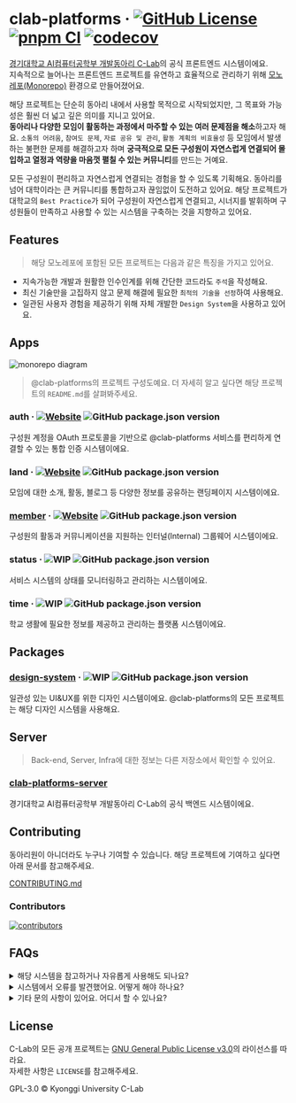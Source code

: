 # clab-platforms &middot; [![GitHub License](https://img.shields.io/github/license/KGU-C-Lab/clab-platforms)](https://github.com/kgu-clab/clab-platforms/blob/main/LICENSE) [![pnpm CI](https://github.com/kgu-clab/clab-platforms/actions/workflows/pnpm-ci.yml/badge.svg)](https://github.com/kgu-clab/clab-platforms/actions/workflows/pnpm-ci.yml) [![codecov](https://codecov.io/gh/KGU-C-Lab/clab.page/graph/badge.svg?token=Z5PFR6US6Z)](https://codecov.io/gh/KGU-C-Lab/clab.page)

[경기대학교 AI컴퓨터공학부 개발동아리 C-Lab](https://www.clab.page/)의 공식 프론트엔드 시스템이에요.  
지속적으로 늘어나는 프론트엔드 프로젝트를 유연하고 효율적으로 관리하기 위해 [모노레포(Monorepo)](https://en.wikipedia.org/wiki/Monorepo) 환경으로 만들어졌어요.

해당 프로젝트는 단순히 동아리 내에서 사용할 목적으로 시작되었지만, 그 목표와 가능성은 훨씬 더 넓고 깊은 의미를 지니고 있어요.  
**동아리나 다양한 모임이 활동하는 과정에서 마주할 수 있는 여러 문제점을 해소**하고자 해요. `소통의 어려움`, `참여도 문제`, `자료 공유 및 관리`, `활동 계획의 비효율성` 등 모임에서 발생하는 불편한 문제를 해결하고자 하며 **궁극적으로 모든 구성원이 자연스럽게 연결되어 몰입하고 열정과 역량을 마음껏 펼칠 수 있는 커뮤니티**를 만드는 거예요.

모든 구성원이 편리하고 자연스럽게 연결되는 경험을 할 수 있도록 기획해요. 동아리를 넘어 대학이라는 큰 커뮤니티를 통합하고자 끊임없이 도전하고 있어요. 해당 프로젝트가 대학교의 `Best Practice`가 되어 구성원이 자연스럽게 연결되고, 시너지를 발휘하며 구성원들이 만족하고 사용할 수 있는 시스템을 구축하는 것을 지향하고 있어요.

## Features

> 해당 모노레포에 포함된 모든 프로젝트는 다음과 같은 특징을 가지고 있어요.

- 지속가능한 개발과 원활한 인수인계를 위해 간단한 코드라도 `주석`을 작성해요.
- 최신 기술만을 고집하지 않고 문제 해결에 필요한 `최적의 기술을 선정`하여 사용해요.
- 일관된 사용자 경험을 제공하기 위해 자체 개발한 `Design System`을 사용하고 있어요.

## Apps

![monorepo diagram](https://github.com/user-attachments/assets/fae92084-3945-47ee-b1a9-fffad4a09cd9)

> @clab-platforms의 프로젝트 구성도예요. 더 자세히 알고 싶다면 해당 프로젝트의 `README.md`를 살펴봐주세요.

### auth &middot; [![Website](https://img.shields.io/website?url=https%3A%2F%2Fauth.clab.page&up_message=online&up_color=black&down_message=offline&down_color=black&label=in%20production&labelColor=black)](https://auth.clab.page/) ![GitHub package.json version](https://img.shields.io/github/package-json/v/KGU-C-Lab/clab-platforms?filename=apps%2Fauth%2Fpackage.json&labelColor=black&color=black)

구성원 계정을 OAuth 프로토콜을 기반으로 @clab-platforms 서비스를 편리하게 연결할 수 있는 통합 인증 시스템이에요.

### land &middot; [![Website](https://img.shields.io/website?url=https%3A%2F%2Fwww.clab.page&up_message=online&up_color=black&down_message=offline&down_color=black&label=in%20production&labelColor=black)](https://www.clab.page/) ![GitHub package.json version](https://img.shields.io/github/package-json/v/KGU-C-Lab/clab-platforms?filename=apps%2Fland%2Fpackage.json&labelColor=black&color=black)

모임에 대한 소개, 활동, 블로그 등 다양한 정보를 공유하는 랜딩페이지 시스템이에요.

### [member](https://github.com/kgu-clab/clab-platforms/blob/main/apps/member) &middot; [![Website](https://img.shields.io/website?url=https%3A%2F%2Fplay.clab.page&up_message=online&up_color=black&down_message=offline&down_color=black&label=in%20production&labelColor=black)](https://play.clab.page/) ![GitHub package.json version](https://img.shields.io/github/package-json/v/KGU-C-Lab/clab-platforms?filename=apps%2Fmember%2Fpackage.json&labelColor=black&color=black)

구성원의 활동과 커뮤니케이션을 지원하는 인터널(Internal) 그룹웨어 시스템이에요.

### status &middot; ![WIP](https://img.shields.io/badge/work_in_progress-black) ![GitHub package.json version](https://img.shields.io/github/package-json/v/KGU-C-Lab/clab-platforms?filename=apps%2Fstatus%2Fpackage.json&labelColor=black&color=black)

서비스 시스템의 상태를 모니터링하고 관리하는 시스템이에요.

### time &middot; ![WIP](https://img.shields.io/badge/work_in_progress-black) ![GitHub package.json version](https://img.shields.io/github/package-json/v/KGU-C-Lab/clab-platforms?filename=apps%2Ftime%2Fpackage.json&labelColor=black&color=black)

학교 생활에 필요한 정보를 제공하고 관리하는 플랫폼 시스템이에요.

## Packages

### [design-system](https://github.com/kgu-clab/clab-platforms/tree/main/packages/design-system) &middot; ![WIP](https://img.shields.io/badge/work_in_progress-black) ![GitHub package.json version](https://img.shields.io/github/package-json/v/KGU-C-Lab/clab-platforms?filename=packages%2Fdesign-system%2Fpackage.json&labelColor=black&color=black)

일관성 있는 UI&UX를 위한 디자인 시스템이에요. @clab-platforms의 모든 프로젝트는 해당 디자인 시스템을 사용해요.

## Server

> Back-end, Server, Infra에 대한 정보는 다른 저장소에서 확인할 수 있어요.

### [clab-platforms-server](https://github.com/kgu-clab/clab-platforms-server)

경기대학교 AI컴퓨터공학부 개발동아리 C-Lab의 공식 백엔드 시스템이에요.

## Contributing

동아리원이 아니더라도 누구나 기여할 수 있습니다. 해당 프로젝트에 기여하고 싶다면 아래 문서를 참고해주세요.

[CONTRIBUTING.md](https://github.com/kgu-clab/clab-platforms/blob/main/CONTRIBUTING.md)

### Contributors

[![contributors](https://contrib.rocks/image?repo=KGU-C-Lab/clab-platforms)](https://github.com/kgu-clab/clab-platforms/contributors)

## FAQs

<details>
  <summary>해당 시스템을 참고하거나 자유롭게 사용해도 되나요?</summary>
  네, 가능합니다! 이 프로젝트는 GNU 라이센스 하에 배포되어 있으며, 라이센스 조건에 따라 자유롭게 사용하실 수 있어요.
</details>

<details>
  <summary>시스템에서 오류를 발견했어요. 어떻게 해야 하나요?</summary>
  모든 사용자의 기여를 환영합니다! 버그를 발견하셨거나 프로젝트에 기여하고 싶으신 경우, 프로젝트의 <code>Contributing</code> 섹션을 확인해주세요.
</details>

<details>
  <summary>기타 문의 사항이 있어요. 어디서 할 수 있나요?</summary>
  Github에 기재된 <code>EMail</code>에 문의 남겨주시거나 공식 홈페이지 우측 하단의 <code>라이브챗</code>을 이용해주세요.
</details>

## License

C-Lab의 모든 공개 프로젝트는 [GNU General Public License v3.0](https://github.com/kgu-clab/clab-platforms/blob/main/LICENSE)의 라이선스를 따라요.  
자세한 사항은 `LICENSE`를 참고해주세요.

GPL-3.0 © Kyonggi University C-Lab
